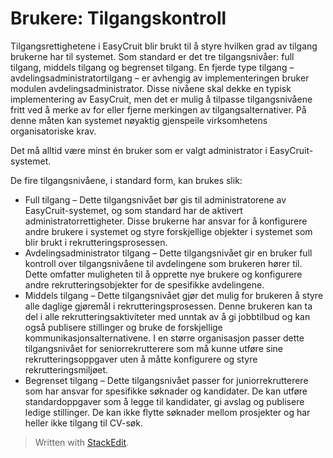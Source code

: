 # Brukere: Tilgangskontroll

Tilgangsrettighetene i EasyCruit blir brukt til å styre hvilken grad av tilgang brukerne har til systemet. Som standard er det tre tilgangsnivåer: full tilgang, middels tilgang og begrenset tilgang. En fjerde type tilgang – avdelingsadministratortilgang – er avhengig av implementeringen bruker modulen avdelingsadministrator. Disse nivåene skal dekke en typisk implementering av EasyCruit, men det er mulig å tilpasse tilgangsnivåene fritt ved å merke av for eller fjerne merkingen av tilgangsalternativer. På denne måten kan systemet nøyaktig gjenspeile virksomhetens organisatoriske krav.

Det må alltid være minst én bruker som er valgt administrator i EasyCruit-systemet.

De fire tilgangsnivåene, i standard form, kan brukes slik:

-   Full tilgang  – Dette tilgangsnivået bør gis til administratorene av EasyCruit-systemet, og som standard har de aktivert administratorrettigheter. Disse brukerne har ansvar for å konfigurere andre brukere i systemet og styre forskjellige objekter i systemet som blir brukt i rekrutteringsprosessen.
-   Avdelingsadministrator tilgang  – Dette tilgangsnivået gir en bruker full kontroll over tilgangsnivåene til avdelingene som brukeren hører til. Dette omfatter muligheten til å opprette nye brukere og konfigurere andre rekrutteringsobjekter for de spesifikke avdelingene.
-   Middels tilgang  – Dette tilgangsnivået gjør det mulig for brukeren å styre alle daglige gjøremål i rekrutteringsprosessen. Denne brukeren kan ta del i alle rekrutteringsaktiviteter med unntak av å gi jobbtilbud og kan også publisere stillinger og bruke de forskjellige kommunikasjonsalternativene. I en større organisasjon passer dette tilgangsnivået for seniorrekrutterere som må kunne utføre sine rekrutteringsoppgaver uten å måtte konfigurere og styre rekrutteringsmiljøet.
-   Begrenset tilgang  – Dette tilgangsnivået passer for juniorrekrutterere som har ansvar for spesifikke søknader og kandidater. De kan utføre standardoppgaver som å legge til kandidater, gi avslag og publisere ledige stillinger. De kan ikke flytte søknader mellom prosjekter og har heller ikke tilgang til CV-søk.


> Written with [StackEdit](https://stackedit.io/).
<!--stackedit_data:
eyJoaXN0b3J5IjpbMjc2NzU5MDc1XX0=
-->
